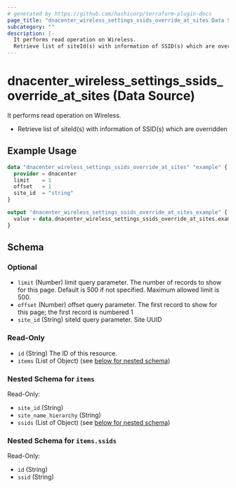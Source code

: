 ```yaml
---
# generated by https://github.com/hashicorp/terraform-plugin-docs
page_title: "dnacenter_wireless_settings_ssids_override_at_sites Data Source - terraform-provider-dnacenter"
subcategory: ""
description: |-
  It performs read operation on Wireless.
  Retrieve list of siteId(s) with information of SSID(s) which are overridden
---
```


# dnacenter_wireless_settings_ssids_override_at_sites (Data Source)

It performs read operation on Wireless.

- Retrieve list of siteId(s) with information of SSID(s) which are overridden

## Example Usage

```terraform
data "dnacenter_wireless_settings_ssids_override_at_sites" "example" {
  provider = dnacenter
  limit    = 1
  offset   = 1
  site_id  = "string"
}

output "dnacenter_wireless_settings_ssids_override_at_sites_example" {
  value = data.dnacenter_wireless_settings_ssids_override_at_sites.example.items
}
```

<!-- schema generated by tfplugindocs -->
## Schema

### Optional

- `limit` (Number) limit query parameter. The number of records to show for this page. Default is 500 if not specified. Maximum allowed limit is 500.
- `offset` (Number) offset query parameter. The first record to show for this page; the first record is numbered 1
- `site_id` (String) siteId query parameter. Site UUID

### Read-Only

- `id` (String) The ID of this resource.
- `items` (List of Object) (see [below for nested schema](#nestedatt--items))

<a id="nestedatt--items"></a>
### Nested Schema for `items`

Read-Only:

- `site_id` (String)
- `site_name_hierarchy` (String)
- `ssids` (List of Object) (see [below for nested schema](#nestedobjatt--items--ssids))

<a id="nestedobjatt--items--ssids"></a>
### Nested Schema for `items.ssids`

Read-Only:

- `id` (String)
- `ssid` (String)

